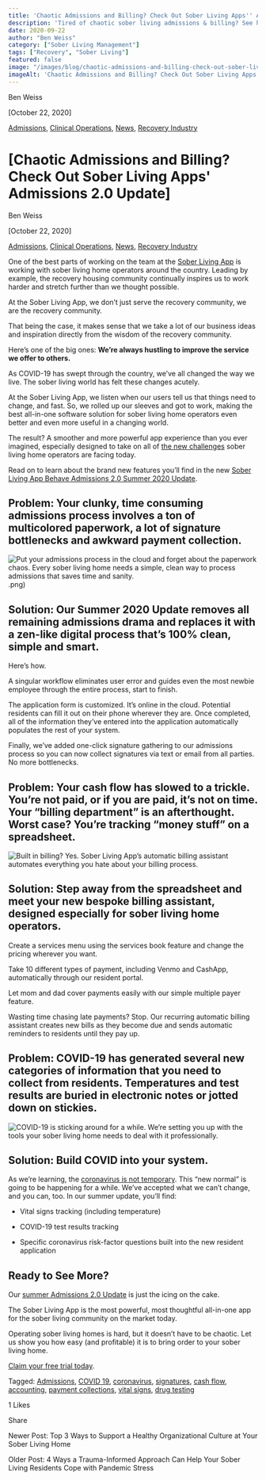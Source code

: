 ```yaml
---
title: 'Chaotic Admissions and Billing? Check Out Sober Living Apps'' Admissions 2.0 Update'
description: 'Tired of chaotic sober living admissions & billing? See how Sober Living App''s Admissions 2.0 update streamlines your process for better efficiency!'
date: 2020-09-22
author: "Ben Weiss"
category: ["Sober Living Management"]
tags: ["Recovery", "Sober Living"]
featured: false
image: "/images/blog/chaotic-admissions-and-billing-check-out-sober-living-apps-admissions-20-update/Screenshot_2020-09-16_at_11.31.15_AM.png"
imageAlt: 'Chaotic Admissions and Billing? Check Out Sober Living Apps'' Admissions 2.0 Update'
---
```


Ben Weiss

[October 22, 2020]

[Admissions](/sober-living-app-blog/category/Admissions), [Clinical Operations](/sober-living-app-blog/category/Clinical+Operations), [News](/sober-living-app-blog/category/News), [Recovery Industry](/sober-living-app-blog/category/Recovery+Industry)

#  [Chaotic Admissions and Billing? Check Out Sober Living Apps' Admissions 2.0 Update]

Ben Weiss

[October 22, 2020]

[Admissions](/sober-living-app-blog/category/Admissions), [Clinical Operations](/sober-living-app-blog/category/Clinical+Operations), [News](/sober-living-app-blog/category/News), [Recovery Industry](/sober-living-app-blog/category/Recovery+Industry)

One of the best parts of working on the team at the [Sober Living App](/) is working with sober living home operators around the country. Leading by example, the recovery housing community continually inspires us to work harder and stretch further than we thought possible. 

At the Sober Living App, we don’t just serve the recovery community, we are the recovery community. 

That being the case, it makes sense that we take a lot of our business ideas and inspiration directly from the wisdom of the recovery community. 

Here’s one of the big ones: **We’re always hustling to improve the service we offer to others.**

As COVID-19 has swept through the country, we’ve all changed the way we live. The sober living world has felt these changes acutely. 

At the Sober Living App, we listen when our users tell us that things need to change, and fast. So, we rolled up our sleeves and got to work, making the best all-in-one software solution for sober living home operators even better and even more useful in a changing world. 

The result? A smoother and more powerful app experience than you ever imagined, especially designed to take on all of [the new challenges](/sober-living-app-blog/5-ways-coronavirus-is-changing-the-sober-living-industrynbsp) sober living home operators are facing today.

Read on to learn about the brand new features you’ll find in the new [Sober Living App Behave Admissions 2.0 Summer 2020 Update](https://info.behavehealth.com/en/behave-health-summer-2020-update).

## Problem: Your clunky, time consuming admissions process involves a ton of multicolored paperwork, a lot of signature bottlenecks and awkward payment collection. 

![Put your admissions process in the cloud and forget about the paperwork chaos. Every sober living home needs a simple, clean way to process admissions that saves time and sanity.](/images/blog/chaotic-admissions-and-billing-check-out-sober-living-apps-admissions-20-update/_1.png).png)

## Solution: Our Summer 2020 Update removes all remaining admissions drama and replaces it with a zen-like digital process that’s 100% clean, simple and smart. 

Here’s how. 

A singular workflow eliminates user error and guides even the most newbie employee through the entire process, start to finish. 

The application form is customized. It’s online in the cloud. Potential residents can fill it out on their phone wherever they are. Once completed, all of the information they’ve entered into the application automatically populates the rest of your system.

Finally, we’ve added one-click signature gathering to our admissions process so you can now collect signatures via text or email from all parties. No more bottlenecks. 

## Problem: Your cash flow has slowed to a trickle. You’re not paid, or if you are paid, it’s not on time. Your “billing department” is an afterthought. Worst case? You’re tracking “money stuff” on a spreadsheet.

![Built in billing? Yes. Sober Living App’s automatic billing assistant automates everything you hate about your billing process.](/images/blog/chaotic-admissions-and-billing-check-out-sober-living-apps-admissions-20-update/image-asset.png)

## Solution: Step away from the spreadsheet and meet your new bespoke billing assistant, designed especially for sober living home operators. 

Create a services menu using the services book feature and change the pricing wherever you want. 

Take 10 different types of payment, including Venmo and CashApp, automatically through our resident portal. 

Let mom and dad cover payments easily with our simple multiple payer feature. 

Wasting time chasing late payments? Stop. Our recurring automatic billing assistant creates new bills as they become due and sends automatic reminders to residents until they pay up. 

## Problem: COVID-19 has generated several new categories of information that you need to collect from residents. Temperatures and test results are buried in electronic notes or jotted down on stickies.  

![COVID-19 is sticking around for a while. We’re setting you up with the tools your sober living home needs to deal with it professionally.](/images/blog/chaotic-admissions-and-billing-check-out-sober-living-apps-admissions-20-update/Screenshot_2020-09-16_at_11.31.15_AM.png)

## Solution: Build COVID into your system. 

As we’re learning, the [coronavirus is not temporary](https://soberlivingapp.com/sober-living-app-blog/2020/4/21/3-coronavirus-changes-your-sober-living-home-needs-to-make-this-week). This “new normal” is going to be happening for a while. We’ve accepted what we can’t change, and you can, too. In our summer update, you’ll find:

  * Vital signs tracking (including temperature)

  * COVID-19 test results tracking 

  * Specific coronavirus risk-factor questions built into the new resident application 

## Ready to See More? 

Our [summer Admissions 2.0 Update](https://info.behavehealth.com/en/behave-health-summer-2020-update) is just the icing on the cake. 

The Sober Living App is the most powerful, most thoughtful all-in-one app for the sober living community on the market today. 

Operating sober living homes is hard, but it doesn’t have to be chaotic. Let us show you how easy (and profitable) it is to bring order to your sober living home. 

[Claim your free trial today](https://behavehealth.com/get-started). 

Tagged: [Admissions](/sober-living-app-blog/tag/admissions), [COVID 19](/sober-living-app-blog/tag/COVID+19), [coronavirus](https://soberlivingapp.com/sober-living-app-blog/tag/coronavirus), [signatures](https://soberlivingapp.com/sober-living-app-blog/tag/signatures), [cash flow](https://soberlivingapp.com/sober-living-app-blog/tag/cash+flow), [accounting](https://soberlivingapp.com/sober-living-app-blog/tag/accounting), [payment collections](https://soberlivingapp.com/sober-living-app-blog/tag/payment+collections), [vital signs](https://soberlivingapp.com/sober-living-app-blog/tag/vital+signs), [drug testing](/sober-living-app-blog/tag/drug+testing)

1 Likes

Share

Newer Post: Top 3 Ways to Support a Healthy Organizational Culture at Your Sober Living Home

Older Post: 4 Ways a Trauma-Informed Approach Can Help Your Sober Living Residents Cope with Pandemic Stress